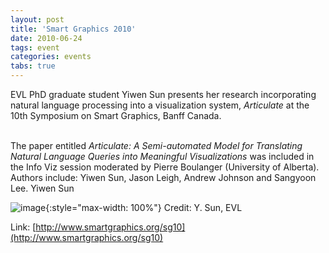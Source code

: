 ```yaml
---
layout: post
title: 'Smart Graphics 2010'
date: 2010-06-24
tags: event
categories: events
tabs: true
---
```


EVL PhD graduate student Yiwen Sun presents her research incorporating natural language processing into a visualization system, <em>Articulate</em> at the 10th Symposium on Smart Graphics, Banff Canada.<br><br>

The paper entitled <em>Articulate: A Semi-automated Model for Translating Natural Language Queries into Meaningful Visualizations</em> was included in the Info Viz session moderated by Pierre Boulanger (University of Alberta). Authors include: Yiwen Sun, Jason Leigh, Andrew Johnson and Sangyoon Lee.
Yiwen Sun

![image](https://www.evl.uic.edu/output/originals/yiwensun-2.png-srcw.jpg){:style="max-width: 100%"}
Credit: Y. Sun, EVL


Link: [http://www.smartgraphics.org/sg10](http://www.smartgraphics.org/sg10)
